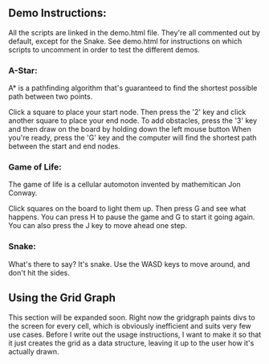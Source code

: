 
<h2>Demo Instructions:</h2>

All the scripts are linked in the demo.html file. They're all commented out by default, except for the Snake. See demo.html for 
instructions on which scripts to uncomment in order to test the different demos. 

<h3>A-Star:</h3>

A* is a pathfinding algorithm that's guaranteed to find the shortest possible path between two points.

Click a square to place your start node. 
Then press the '2' key and click another square to place your end node.
To add obstacles, press the '3' key and then draw on the board by holding down the left mouse button
When you're ready, press the 'G' key and the computer will find the shortest path between the start and end nodes. 

<h3>Game of Life:</h3> 

  The game of life is a cellular automoton invented by mathemitican Jon Conway.

  Click squares on the board to light them up. Then press G and see what happens. You can press H to pause the game
  and G to start it going again. You can also press the J key to move ahead one step. 

<h3>Snake:</h3> 

What's there to say? It's snake. Use the WASD keys to move around, and don't hit the sides. 

<h2>Using the Grid Graph</h2>

This section will be expanded soon. Right now the gridgraph paints divs to the screen for every cell, which is obviously inefficient and 
suits very few use cases. Before I write out the usage instructions, I want to make it so that it just creates the grid as a data structure,
leaving it up to the user how it's actually drawn. 
